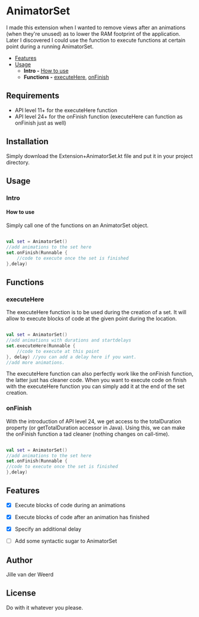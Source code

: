 # AnimatorSet

I made this extension when I wanted to remove views after an animations (when they're unused) as to lower the RAM footprint of the application. Later I discovered I could use the function to execute functions at certain point during a running AnimatorSet.

- [Features](#features)
- [Usage](#usage)
    - **Intro -** [How to use](#how-to-use)
    - **Functions -** [executeHere](#executehere), [onFinish](#onfinish)

## Requirements
- API level 11+ for the executeHere function
- API level 24+ for the onFinish function (executeHere can function as onFinish just as well)

## Installation

Simply download the Extension+AnimatorSet.kt file and put it in your project directory.

## Usage

### Intro

#### How to use

Simply call one of the functions on an AnimatorSet object.

```kotlin

val set = AnimatorSet()
//add animations to the set here
set.onFinish(Runnable {
    //code to execute once the set is finished
},delay)
```

## Functions

### executeHere

The executeHere function is to be used during the creation of a set. It will allow to execute blocks of code at the given point during the location.

```kotlin

val set = AnimatorSet()
//add animations with durations and startdelays
set.executeHere(Runnable {
    //code to execute at this point
}, delay) //you can add a delay here if you want.
//add more animations.
```

The executeHere function can also perfectly work like the onFinish function, the latter just has cleaner code. When you want to execute code on finish with the executeHere function you can simply add it at the end of the set creation.

### onFinish

With the introduction of API level 24, we get access to the totalDuration property (or getTotalDuration accessor in Java). Using this, we can make the onFinish function a tad cleaner (nothing changes on call-time).

```kotlin

val set = AnimatorSet()
//add animations to the set here
set.onFinish(Runnable {
//code to execute once the set is finished
},delay)
```



## Features

- [x] Execute blocks of code during an animations
- [x] Execute blocks of code after an animation has finished
- [x] Specify an additional delay
- [ ] Add some syntactic sugar to AnimatorSet


## Author

Jille van der Weerd

## License

Do with it whatever you please.
